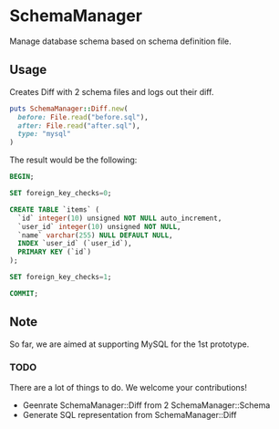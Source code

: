 # SchemaManager
Manage database schema based on schema definition file.

## Usage
Creates Diff with 2 schema files and logs out their diff.

```ruby
puts SchemaManager::Diff.new(
  before: File.read("before.sql"),
  after: File.read("after.sql"),
  type: "mysql"
)
```

The result would be the following:

```sql
BEGIN;

SET foreign_key_checks=0;

CREATE TABLE `items` (
  `id` integer(10) unsigned NOT NULL auto_increment,
  `user_id` integer(10) unsigned NOT NULL,
  `name` varchar(255) NULL DEFAULT NULL,
  INDEX `user_id` (`user_id`),
  PRIMARY KEY (`id`)
);

SET foreign_key_checks=1;

COMMIT;
```

## Note
So far, we are aimed at supporting MySQL for the 1st prototype.

### TODO
There are a lot of things to do. We welcome your contributions!

* Geenrate SchemaManager::Diff from 2 SchemaManager::Schema
* Generate SQL representation from SchemaManager::Diff
